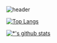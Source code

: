 ![header](https://capsule-render.vercel.app/api?type=waving&color=7F7FD5&text=KIMSEONKU's%20profile&height=200&fontSize=80&fontColor=ffffff)

[![Top Langs](https://github-readme-stats.vercel.app/api/top-langs/?username=sunssstar)](https://github.com/sunssstar/github-readme-stats)

[![*'s github stats](https://github-readme-stats.vercel.app/api?username=sunssstar&show_icons=true&theme=radical)](https://github.com/sunssstar)
